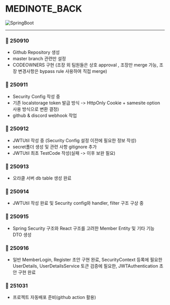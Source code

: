 # MEDINOTE_BACK
![SpringBoot](https://img.shields.io/badge/Spring%20Boot-6DB33F?style=for-the-badge&logo=springboot&logoColor=white)

---
### 📅 250910
- Github Repository 생성
- master branch 관련만 설정
- CODEOWNERS 구현 (조장 외 팀원들은 상호 approval , 조장만 merge 가능, 조장 변경사항은 bypass rule 사용하여 직접 merge)

### 📅 250911
- Security Config 작성 중 
- 기존 localstorage token 발급 방식 -> HttpOnly Cookie + samesite option 사용 방식으로 변환 결정)
- github & discord webhook 작업

### 📅 250912
- JWTUtil 작성 중 (Security Config 설정 이전에 필요한 정보 작성)
- secret폴더 생성 및 관련 사항 gitignore 추가
- JWTUtil 최초 TestCode 작성(실패 -> 이후 보완 필요) 

### 📅 250913
- 오라클 서버 db table 생성 완료

### 📅 250914
- JWTUtil 작성 완료 및 Security config와 handler, filter 구조 구상 중

### 📅 250915
- Spring Security 구조와 React 구조를 고려한 Member Entity 및 기타 기능 DTO 생성

### 📅 250916
- 일반 MemberLogin, Register 초안 구현 완료, SecurityContext 등록에 필요한 UserDetails, UserDetailsService 토큰 검증에 필요한, JWTAuthentication 초안 구현 완료

### 📅 251031
- 프로젝트 자동배포 준비(github action 활용)

